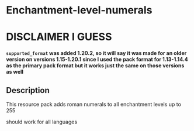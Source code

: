 # Enchantment-level-numerals
# DISCLAIMER I GUESS
**`supported_format` was added 1.20.2, so it will say it was made for an older version on versions 1.15-1.20.1 since I used the pack format for 1.13-1.14.4 as the primary pack format but it works just the same on those versions as well**

## Description
This resource pack adds roman numerals to all enchantment levels up to 255

should work for all languages

